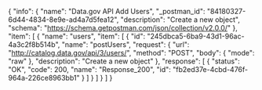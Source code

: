 {
  "info": {
    "name": "Data.gov API Add Users",
    "_postman_id": "84180327-6d44-4834-8e9e-ad4a7d5fea12",
    "description": "Create a new object",
    "schema": "https://schema.getpostman.com/json/collection/v2.0.0/"
  },
  "item": [
    {
      "name": "users",
      "item": [
        {
          "id": "245dbca5-6ba9-43d1-96ac-4a3c2f8b514b",
          "name": "postUsers",
          "request": {
            "url": "http://catalog.data.gov/api/3/users/",
            "method": "POST",
            "body": {
              "mode": "raw"
            },
            "description": "Create a new object"
          },
          "response": [
            {
              "status": "OK",
              "code": 200,
              "name": "Response_200",
              "id": "fb2ed37e-4cbd-476f-964a-226ce8963bb1"
            }
          ]
        }
      ]
    }
  ]
}